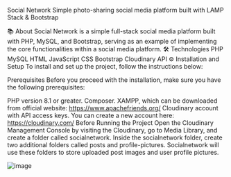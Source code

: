 Social Network
Simple photo-sharing social media platform built with LAMP Stack & Bootstrap

📚 About
Social Network  is a simple full-stack social media platform built with PHP, MySQL, and Bootstrap, serving as an example of implementing the core functionalities within a social media platform.
🛠️ Technologies
PHP
MySQL
HTML
JavaScript
CSS
Bootstrap
Cloudinary API
⚙️ Installation and Setup
To install and set up the project, follow the instructions below:

Prerequisites
Before you proceed with the installation, make sure you have the following prerequisites:

PHP version 8.1 or greater.
Composer.
XAMPP, which can be downloaded from official website: https://www.apachefriends.org/
Cloudinary account with API access keys. You can create a new account here: https://cloudinary.com/
Before Running the Project
Open the Cloudinary Management Console by visiting the Cloudinary, go to Media Library, and create a folder called socialnetwork.
Inside the socialnetwork folder, create two additional folders called posts and profile-pictures. Socialnetwork will use these folders to store uploaded post images and user profile pictures.

![image](https://github.com/user-attachments/assets/de8ef623-240b-4188-b979-3cdf8fef781d)
